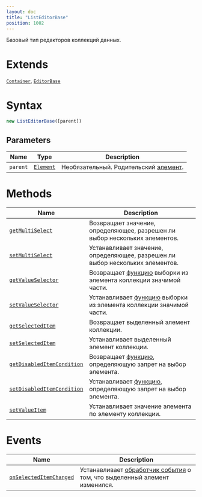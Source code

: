 ```yaml
---
layout: doc
title: "ListEditorBase"
position: 1002
---
```


Базовый тип редакторов коллекций данных.

# Extends

[`Container`](../../Core/Elements/Container), [`EditorBase`](../EditorBase/)

# Syntax

```js
new ListEditorBase([parent])
```

## Parameters

|Name|Type|Description|
|----|----|-----------|
|`parent`|[`Element`](../../Core/Elements/Element)|Необязательный. Родительский [элемент](../../Core/Elements/Element).|

# Methods

|Name|Description|
|----|-----------|
|[`getMultiSelect`](ListEditorBase.getMultiSelect/)|Возвращает значение, определяющее, разрешен ли выбор нескольких элементов.|
|[`setMultiSelect`](ListEditorBase.setMultiSelect/)|Устанавливает значение, определяющее, разрешен ли выбор нескольких элементов.|
|[`getValueSelector`](ListEditorBase.getValueSelector/)|Возвращает [функцию](../../Core/Script/) выборки из элемента коллекции значимой части.|
|[`setValueSelector`](ListEditorBase.setValueSelector/)|Устанавливает [функцию](../../Core/Script/) выборки из элемента коллекции значимой части.|
|[`getSelectedItem`](ListEditorBase.getSelectedItem/)|Возвращает выделенный элемент коллекции.|
|[`setSelectedItem`](ListEditorBase.setSelectedItem/)|Устанавливает выделенный элемент коллекции.|
|[`getDisabledItemCondition`](ListEditorBase.getDisabledItemCondition/)|Возвращает [функцию](../../Core/Script/), определяющую запрет на выбор элемента.|
|[`setDisabledItemCondition`](ListEditorBase.setDisabledItemCondition/)|Устанавливает [функцию](../../Core/Script/), определяющую запрет на выбор элемента.|
|[`setValueItem`](ListEditorBase.setValueItem/)|Устанавливает значение элемента по элементу коллекции.|

# Events

|Name|Description|
|----|-----------|
|[`onSelectedItemChanged`](ListEditorBase.onSelectedItemChanged/)|Устанавливает [обработчик события](../../Core/Script/) о том, что выделенный элемент изменился.|
